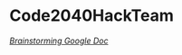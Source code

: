 # Code2040HackTeam

[*Brainstorming Google Doc*](https://docs.google.com/document/d/1wgEiTN5rY4Lao1d8luej7F48nlA4AYcgwsG-aE-RZNA/edit)
